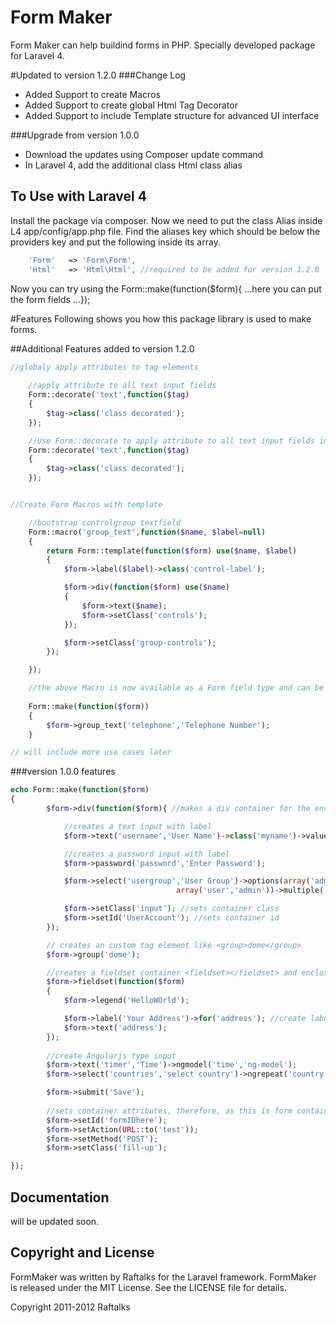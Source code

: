 # Form Maker

Form Maker can help buildind forms in PHP. Specially developed package for Laravel 4.

#Updated to version 1.2.0
###Change Log
- Added Support to create Macros
- Added Support to create global Html Tag Decorator
- Added Support to include Template structure for advanced UI interface

###Upgrade from version 1.0.0
- Download the updates using Composer update command 
- In Laravel 4, add the additional class Html class alias

## To Use with Laravel 4
Install the package via composer.
Now we need to put the class Alias inside L4 app/config/app.php file.
Find the aliases key which should be below the providers key and put the following inside its array.
```php
	'Form'	 => 'Form\Form',
	'Html'	 => 'Html\Html', //required to be added for version 1.2.0
```
Now you can try using the Form::make(function($form){ ...here you can put the form fields ...});


#Features
Following shows you how this package library is used to make forms.

##Additional Features added to version 1.2.0

```php
//globaly apply attributes to tag elements
	
	//apply attribute to all text input fields
	Form::decorate('text',function($tag)
	{		
		$tag->class('class decorated');
	});

	//Use Form::decorate to apply attribute to all text input fields in templates
	Form::decorate('text',function($tag)
	{		
		$tag->class('class decorated');
	});


//Create Form Macros with template

	//bootstrap controlgroup textfield
	Form::macro('group_text',function($name, $label=null)
	{
		return Form::template(function($form) use($name, $label)
		{
			$form->label($label)->class('control-label');

			$form->div(function($form) use($name)
			{
				$form->text($name);
				$form->setClass('controls');
			});

			$form->setClass('group-controls');
		});

	});

	//the above Macro is now available as a Form field type and can be called within a Form 
	
	Form::make(function($form))
	{
		$form->group_text('telephone','Telephone Number');
	}

// will include more use cases later

```

###version 1.0.0 features
```php
echo Form::make(function($form)
{
		$form->div(function($form){ //makes a div container for the enclosed fields

			//creates a text input with label
			$form->text('username','User Name')->class('myname')->value('some name');  

			//creates a password input with label
			$form->password('password','Enter Password');

			$form->select('usergroup','User Group')->options(array('admin'=>'admin','manager'=>'manager','user'=>'user'),
									 array('user','admin'))->multiple('multiple');

			$form->setClass('input'); //sets container class
			$form->setId('UserAccount'); //sets container id
		});

		// creates an custom tag element like <group>dome</group> 
		$form->group('dome'); 

		//creates a fieldset container <fieldset></fieldset> and enclose the fields in it
		$form->fieldset(function($form) 
		{
			$form->legend('HelloWOrld');

			$form->label('Your Address')->for('address'); //create label field separately
			$form->text('address');
		});
		
		//create Angularjs type input
		$form->text('timer','Time')->ngmodel('time','ng-model');
		$form->select('countries','select country')->ngrepeat('country.name in countries','ng-repeat');

		$form->submit('Save');
		
		//sets container attributes, therefore, as this is form container, this sets the form attributes
		$form->setId('formIDhere');
		$form->setAction(URL::to('test'));
		$form->setMethod('POST');
		$form->setClass('fill-up');

});

```


## Documentation

will be updated soon.


## Copyright and License
FormMaker was written by Raftalks for the Laravel framework.
FormMaker is released under the MIT License. See the LICENSE file for details.

Copyright 2011-2012 Raftalks